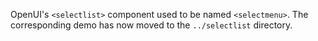 OpenUI's `<selectlist>` component used to be named `<selectmenu>`. The corresponding demo has now moved to the `../selectlist` directory.
